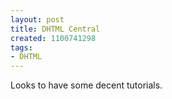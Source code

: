 ```yaml
---
layout: post
title: DHTML Central
created: 1100741298
tags:
- DHTML
---
```

Looks to have some decent tutorials.
